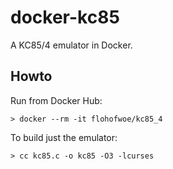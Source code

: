 # docker-kc85
A KC85/4 emulator in Docker.

## Howto

Run from Docker Hub:

```
> docker --rm -it flohofwoe/kc85_4
```

To build just the emulator:

```
> cc kc85.c -o kc85 -O3 -lcurses
```
